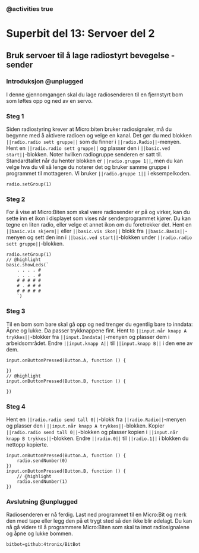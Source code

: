 ### @activities true

# Superbit del 13: Servoer del 2
## Bruk servoer til å lage radiostyrt bevegelse - sender
### Introduksjon @unplugged

I denne gjennomgangen skal du lage radiosenderen til en fjernstyrt bom som løftes opp og ned av en servo.

### Steg 1

Siden radiostyring krever at Micro:biten bruker radiosignaler, må du begynne med å aktivere radioen og velge en kanal.
Det gør du med blokken ``||radio.radio sett gruppe||`` som du finner i ``||radio.Radio||``-menyen.
Hent en ``||radio.radio sett gruppe||`` og plasser den i ``||basic.ved start||``-blokken.
Noter hvilken radiogruppe senderen er satt til.
Standardtallet når du henter blokken er ``||radio.gruppe 1||``, men du kan velge hva du vil så lenge du noterer det og bruker samme gruppe i programmet til mottageren.
Vi bruker ``||radio.gruppe 1||`` i eksempelkoden.

```blocks
radio.setGroup(1)
```

### Steg 2

For å vise at Micro:Biten som skal være radiosender er på og virker, kan du sette inn et ikon i displayet som vises når senderprogrammet kjører.
Du kan tegne en liten radio, eller velge et annet ikon om du foretrekker det.
Hent en ``||basic.vis skjerm||`` eller ``||basic.vis ikon||`` blokk fra ``||basic.Basis||``-menyen og sett den inn i ``||basic.ved start||``-blokken under ``||radio.radio sett gruppe||``-blokken.

```blocks
radio.setGroup(1)
// @highlight
basic.showLeds(`
    . . . . #
    . . . . #
    # # # # #
    # . # # #
    # # # # #
    `)
```

### Steg 3

Til en bom som bare skal gå opp og ned trenger du egentlig bare to inndata: Åpne og lukke.
Da passer trykknappene fint.
Hent to ``||input.når knapp A trykkes||``-blokker fra ``||input.Inndata||``-menyen og plasser dem i arbeidsområdet.
Endre ``||input.knapp A||`` til ``||input.knapp B||`` i den ene av dem.

```blocks
input.onButtonPressed(Button.A, function () {
	
})
// @highlight
input.onButtonPressed(Button.B, function () {
	
})
```

### Steg 4

Hent en ``||radio.radio send tall 0||``-blokk fra ``||radio.Radio||``-menyen og plasser den i ``||input.når knapp A trykkes||``-blokken.
Kopier ``||radio.radio send tall 0||``-blokken og plasser kopien i ``||input.når knapp B trykkes||``-blokken.
Endre ``||radio.0||`` til ``||radio.1||`` i blokken du nettopp kopierte.

```blocks
input.onButtonPressed(Button.A, function () {
    radio.sendNumber(0)
})
input.onButtonPressed(Button.B, function () {
    // @highlight
    radio.sendNumber(1)
})
```

### Avslutning @unplugged

Radiosenderen er nå ferdig. Last ned programmet til en Micro:Bit og merk den med tape eller legg den på et trygt sted så den ikke blir ødelagt.
Du kan nå gå videre til å programmere Micro:Biten som skal ta imot radiosignalene og åpne og lukke bommen.



```package
bitbot=github:4tronix/BitBot
```

<script src="https://makecode.com/gh-pages-embed.js"></script><script>makeCodeRender("{{ site.makecode.home_url }}", "{{ site.github.owner_name }}/{{ site.github.repository_name }}");</script>
